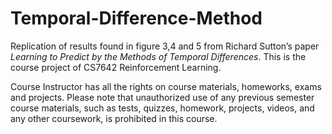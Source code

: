 # Temporal-Difference-Method
Replication of results found in figure 3,4 and 5 from Richard Sutton’s paper *Learning to Predict by the Methods of Temporal Differences*. This is the course project of CS7642 Reinforcement Learning.

Course Instructor has all the rights on course materials, homeworks, exams and projects. Please note that unauthorized use of any previous semester course materials, such as tests, quizzes, homework, projects, videos, and any other coursework, is prohibited in this course.
